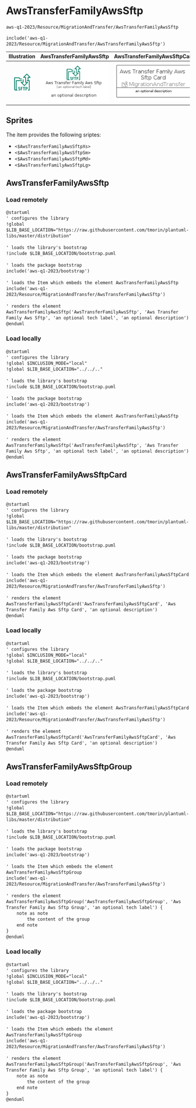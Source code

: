 # AwsTransferFamilyAwsSftp


```text
aws-q1-2023/Resource/MigrationAndTransfer/AwsTransferFamilyAwsSftp
```

```text
include('aws-q1-2023/Resource/MigrationAndTransfer/AwsTransferFamilyAwsSftp')
```



| Illustration | AwsTransferFamilyAwsSftp | AwsTransferFamilyAwsSftpCard | AwsTransferFamilyAwsSftpGroup |
| :---: | :---: | :---: | :---: |
| ![illustration for Illustration](../../../aws-q1-2023/Resource/MigrationAndTransfer/AwsTransferFamilyAwsSftp.png) | ![illustration for AwsTransferFamilyAwsSftp](../../../aws-q1-2023/Resource/MigrationAndTransfer/AwsTransferFamilyAwsSftp.Local.png) | ![illustration for AwsTransferFamilyAwsSftpCard](../../../aws-q1-2023/Resource/MigrationAndTransfer/AwsTransferFamilyAwsSftpCard.Local.png) | ![illustration for AwsTransferFamilyAwsSftpGroup](../../../aws-q1-2023/Resource/MigrationAndTransfer/AwsTransferFamilyAwsSftpGroup.Local.png) |



## Sprites
The item provides the following sriptes:

- `<$AwsTransferFamilyAwsSftpXs>`
- `<$AwsTransferFamilyAwsSftpSm>`
- `<$AwsTransferFamilyAwsSftpMd>`
- `<$AwsTransferFamilyAwsSftpLg>`





## AwsTransferFamilyAwsSftp

### Load remotely
```plantuml
@startuml
' configures the library
!global $LIB_BASE_LOCATION="https://raw.githubusercontent.com/tmorin/plantuml-libs/master/distribution"

' loads the library's bootstrap
!include $LIB_BASE_LOCATION/bootstrap.puml

' loads the package bootstrap
include('aws-q1-2023/bootstrap')

' loads the Item which embeds the element AwsTransferFamilyAwsSftp
include('aws-q1-2023/Resource/MigrationAndTransfer/AwsTransferFamilyAwsSftp')

' renders the element
AwsTransferFamilyAwsSftp('AwsTransferFamilyAwsSftp', 'Aws Transfer Family Aws Sftp', 'an optional tech label', 'an optional description')
@enduml
```

### Load locally
```plantuml
@startuml
' configures the library
!global $INCLUSION_MODE="local"
!global $LIB_BASE_LOCATION="../../.."

' loads the library's bootstrap
!include $LIB_BASE_LOCATION/bootstrap.puml

' loads the package bootstrap
include('aws-q1-2023/bootstrap')

' loads the Item which embeds the element AwsTransferFamilyAwsSftp
include('aws-q1-2023/Resource/MigrationAndTransfer/AwsTransferFamilyAwsSftp')

' renders the element
AwsTransferFamilyAwsSftp('AwsTransferFamilyAwsSftp', 'Aws Transfer Family Aws Sftp', 'an optional tech label', 'an optional description')
@enduml
```

## AwsTransferFamilyAwsSftpCard

### Load remotely
```plantuml
@startuml
' configures the library
!global $LIB_BASE_LOCATION="https://raw.githubusercontent.com/tmorin/plantuml-libs/master/distribution"

' loads the library's bootstrap
!include $LIB_BASE_LOCATION/bootstrap.puml

' loads the package bootstrap
include('aws-q1-2023/bootstrap')

' loads the Item which embeds the element AwsTransferFamilyAwsSftpCard
include('aws-q1-2023/Resource/MigrationAndTransfer/AwsTransferFamilyAwsSftp')

' renders the element
AwsTransferFamilyAwsSftpCard('AwsTransferFamilyAwsSftpCard', 'Aws Transfer Family Aws Sftp Card', 'an optional description')
@enduml
```

### Load locally
```plantuml
@startuml
' configures the library
!global $INCLUSION_MODE="local"
!global $LIB_BASE_LOCATION="../../.."

' loads the library's bootstrap
!include $LIB_BASE_LOCATION/bootstrap.puml

' loads the package bootstrap
include('aws-q1-2023/bootstrap')

' loads the Item which embeds the element AwsTransferFamilyAwsSftpCard
include('aws-q1-2023/Resource/MigrationAndTransfer/AwsTransferFamilyAwsSftp')

' renders the element
AwsTransferFamilyAwsSftpCard('AwsTransferFamilyAwsSftpCard', 'Aws Transfer Family Aws Sftp Card', 'an optional description')
@enduml
```

## AwsTransferFamilyAwsSftpGroup

### Load remotely
```plantuml
@startuml
' configures the library
!global $LIB_BASE_LOCATION="https://raw.githubusercontent.com/tmorin/plantuml-libs/master/distribution"

' loads the library's bootstrap
!include $LIB_BASE_LOCATION/bootstrap.puml

' loads the package bootstrap
include('aws-q1-2023/bootstrap')

' loads the Item which embeds the element AwsTransferFamilyAwsSftpGroup
include('aws-q1-2023/Resource/MigrationAndTransfer/AwsTransferFamilyAwsSftp')

' renders the element
AwsTransferFamilyAwsSftpGroup('AwsTransferFamilyAwsSftpGroup', 'Aws Transfer Family Aws Sftp Group', 'an optional tech label') {
    note as note
        the content of the group
    end note
}
@enduml
```

### Load locally
```plantuml
@startuml
' configures the library
!global $INCLUSION_MODE="local"
!global $LIB_BASE_LOCATION="../../.."

' loads the library's bootstrap
!include $LIB_BASE_LOCATION/bootstrap.puml

' loads the package bootstrap
include('aws-q1-2023/bootstrap')

' loads the Item which embeds the element AwsTransferFamilyAwsSftpGroup
include('aws-q1-2023/Resource/MigrationAndTransfer/AwsTransferFamilyAwsSftp')

' renders the element
AwsTransferFamilyAwsSftpGroup('AwsTransferFamilyAwsSftpGroup', 'Aws Transfer Family Aws Sftp Group', 'an optional tech label') {
    note as note
        the content of the group
    end note
}
@enduml
```

